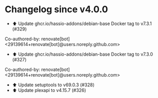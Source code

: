 # Changelog since v4.0.0
- ⬆️ Update ghcr.io/hassio-addons/debian-base Docker tag to v7.3.1 (#329)

Co-authored-by: renovate[bot] <29139614+renovate[bot]@users.noreply.github.com> 
- ⬆️ Update ghcr.io/hassio-addons/debian-base Docker tag to v7.3.0 (#327)

Co-authored-by: renovate[bot] <29139614+renovate[bot]@users.noreply.github.com> 
- ⬆️ Update setuptools to v69.0.3 (#328) 
- ⬆️ Update plexapi to v4.15.7 (#326) 
